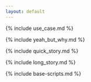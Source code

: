 ```yaml
---
layout: default
---
```


<div class="use-case">

{% include use_case.md %}

</div>

<div class="yeah-but-why">

{% include yeah_but_why.md %}

</div>

<div class="quick-story">

{% include quick_story.md %}

</div>

<div class="long-story">

{% include long_story.md %}

</div>

{% include base-scripts.md %}
